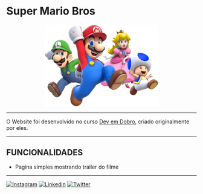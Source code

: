 # Super Mario Bros
<p align=center> <img width=300 src="src\imagens\super-mario-chars.png"> </p>


***
O Website foi desenvolvido no curso <a Href="https://devemdobro.com/">Dev em Dobro</a>, criado originalmente por eles.
***
## FUNCIONALIDADES 
- Pagina simples mostrando trailer do filme

***

[![Instagram](https://img.shields.io/badge/Instagram-E4405F?style=for-the-badge&logo=instagram&logoColor=white)](https://www.instagram.com/dosswr/)
[![Linkedin](https://img.shields.io/badge/LinkedIn-0077B5?style=for-the-badge&logo=linkedin&logoColor=white)](https://www.linkedin.com/in/mtcatarina/) 
[![Twitter](https://img.shields.io/badge/Twitter-1DA1F2?style=for-the-badge&logo=twitter&logoColor=white)](https://twitter.com/DossWR)